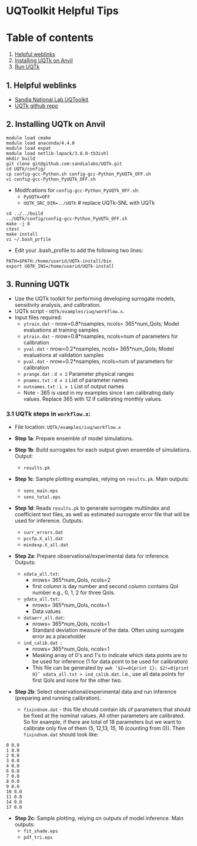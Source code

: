 # UQToolkit Helpful Tips

# Table of contents
1. [Helpful weblinks](#weblinks)
2. [Installing UQTk on Anvil](#install_anvil)
3. [Run UQTk](#run_UQTk)

## 1. Helpful weblinks <a name="weblinks"></a>
* [Sandia National Lab UQToolkit](https://www.sandia.gov/uqtoolkit/)
* [UQTk github repo](https://github.com/sandialabs/UQTk)


## 2. Installing UQTk on Anvil <a name="install_anvil"></a>

```
module load cmake
module load anaconda/4.4.0
module load expat
module load netlib-lapack/3.8.0-tb3ivhl
mkdir build
git clone git@github.com:sandialabs/UQTk.git
cd UQTk/config/
cp config-gcc-Python.sh config-gcc-Python_PyUQTk_OFF.sh
vi config-gcc-Python_PyUQTk_OFF.sh
```

* Modifcations for `config-gcc-Python_PyUQTk_OFF.sh`:
	* `PyUQTk=OFF`
	* `UQTK_SRC_DIR=../UQTk` # replace UQTk-SNL with UQTk

```
cd ../../build
../UQTk/config/config-gcc-Python_PyUQTk_OFF.sh
make -j 8
ctest
make install
vi ~/.bash_prfile
```

* Edit your .bash_profile to add the following two lines:

```
PATH=$PATH:/home/userid/UQTk-install/bin
export UQTK_INS=/home/userid/UQTk-install
```
## 3. Running UQTk <a name="run_UQTk"></a>
* Use the UQTk toolkit for performing developing surrogate models, sensitivity analysis, and calibration. 
* UQTk script - `UQTk/examples/iuq/workflow.x`. 
* Input files required:
	* `ytrain.dat` - nrow=0.8\*nsamples, ncols= 365*num_QoIs; Model evaluations at training samples
	* `ptrain.dat` - nrow=0.8\*nsamples, ncols=num of parameters for calibration
	* `yval.dat` - nrow=0.2\*nsamples, ncols= 365*num_QoIs; Model evaluations at validation samples
	* `pval.dat` - nrow=0.2\*nsamples, ncols=num of parameters for calibration 
	* `prange.dat`   :   `d x 2` Parameter physical ranges
	* `pnames.txt`   :   `d x 1` List of parameter names
	* `outnames.txt` :   `L x 1` List of output names
	* Note - 365 is used in my examples since I am calibrating daily values. Replace 365 with 12 if calibrating monthly values.

### 3.1 UQTk steps in `workflow.x`:

* File location: `UQTk/examples/iuq/workflow.x`

* **Step 1a**: Prepare ensemble of model simulations.

* **Step 1b**: Build surrogates for each output given ensemble of simulations. Output:
	* `results.pk`
 
* **Step 1c**: Sample plotting examples, relying on `results.pk`. Main outputs:
	* `sens_main.eps`
	* `sens_total.eps`

* **Step 1d**: Reads `results.pk` to generate surrogate multiindex and coefficient text files, as well as estimated surrogate error file that will be used for inference. Outputs:
	* `surr_errors.dat` 
	* `pccfp.X_all.dat`
	* `mindexp.X_all.dat`

* **Step 2a**: Prepare observational/experimental data for inference. Outputs:
	* `xdata_all.txt`:
		* nrows= 365*num_QoIs, ncols=2
		* first column is day number and second column contains QoI number e.g., 0, 1, 2 for three QoIs.
	* `ydata_all.txt`:
		* nrows= 365*num_QoIs, ncols=1
		* Data values
	* `dataerr_all.dat`:
		* nrows= 365*num_QoIs, ncols=1
		* Standard deviation measure of the data. Often using surrogate error as a placeholder
	* `ind_calib.dat `:
		* nrows= 365*num_QoIs, ncols=1
		* Masking array of 0's and 1's to indicate which data points are to be used for inference (1 for data point to be used for calibration)
		* This file can be generated by `awk ‘$2==0{print 1}; $2!=0{print 0}’ xdata_all.txt > ind_calib.dat`. i.e., use all data points for first QoIs and none for the other two.

* **Step 2b**: Select observational/experimental data and run inference (preparing and running calibration). 
	* `fixindnom.dat` - this file should contain ids of parameters that should be fixed at the nominal values. All other parameters are calibrated. So for example, if there are total of 18 parameters but we want to calibrate only five of them (5, 12,13, 15, 16 (counting from 0)). Then `fixindnom.dat` should look like:

```
0 0.0
1 0.0
2 0.0
3 0.0
4 0.0
6 0.0
7 0.0
8 0.0
9 0.0
10 0.0
11 0.0
14 0.0
17 0.0
```
		
* **Step 2c**: Sample plotting, relying on outputs of model inference. Main outputs:
	* `fit_shade.eps`
	* `pdf_tri.eps`
